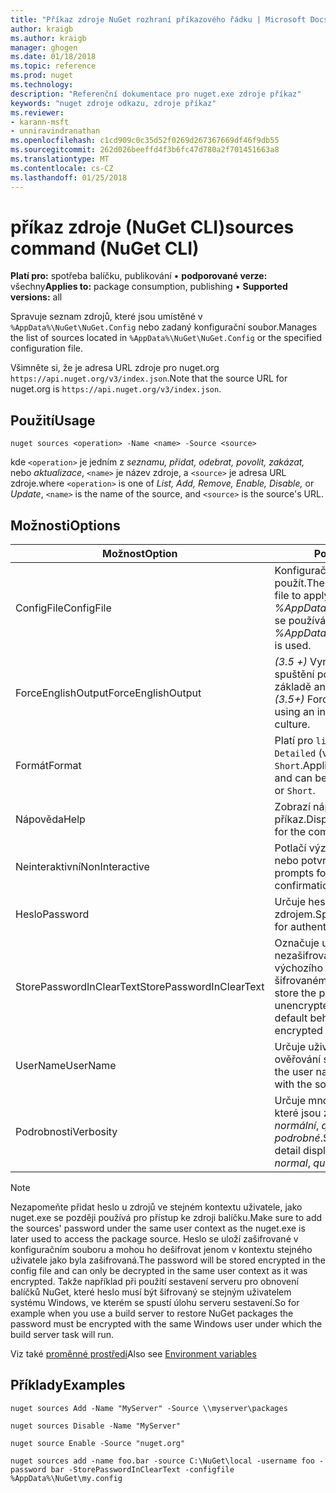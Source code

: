 ```yaml
---
title: "Příkaz zdroje NuGet rozhraní příkazového řádku | Microsoft Docs"
author: kraigb
ms.author: kraigb
manager: ghogen
ms.date: 01/18/2018
ms.topic: reference
ms.prod: nuget
ms.technology: 
description: "Referenční dokumentace pro nuget.exe zdroje příkaz"
keywords: "nuget zdroje odkazu, zdroje příkaz"
ms.reviewer:
- karann-msft
- unniravindranathan
ms.openlocfilehash: c1cd909c0c35d52f0269d267367669df46f9db55
ms.sourcegitcommit: 262d026beeffd4f3b6fc47d780a2f701451663a8
ms.translationtype: MT
ms.contentlocale: cs-CZ
ms.lasthandoff: 01/25/2018
---
```

# <a name="sources-command-nuget-cli"></a><span data-ttu-id="b47d2-104">příkaz zdroje (NuGet CLI)</span><span class="sxs-lookup"><span data-stu-id="b47d2-104">sources command (NuGet CLI)</span></span>

<span data-ttu-id="b47d2-105">**Platí pro:** spotřeba balíčku, publikování &bullet; **podporované verze:** všechny</span><span class="sxs-lookup"><span data-stu-id="b47d2-105">**Applies to:** package consumption, publishing &bullet; **Supported versions:** all</span></span>

<span data-ttu-id="b47d2-106">Spravuje seznam zdrojů, které jsou umístěné v `%AppData%\NuGet\NuGet.Config` nebo zadaný konfigurační soubor.</span><span class="sxs-lookup"><span data-stu-id="b47d2-106">Manages the list of sources located in `%AppData%\NuGet\NuGet.Config` or the specified configuration file.</span></span>

<span data-ttu-id="b47d2-107">Všimněte si, že je adresa URL zdroje pro nuget.org `https://api.nuget.org/v3/index.json`.</span><span class="sxs-lookup"><span data-stu-id="b47d2-107">Note that the source URL for nuget.org is `https://api.nuget.org/v3/index.json`.</span></span>

## <a name="usage"></a><span data-ttu-id="b47d2-108">Použití</span><span class="sxs-lookup"><span data-stu-id="b47d2-108">Usage</span></span>

```cli
nuget sources <operation> -Name <name> -Source <source>
```

<span data-ttu-id="b47d2-109">kde `<operation>` je jedním z *seznamu, přidat, odebrat, povolit, zakázat,* nebo *aktualizace*, `<name>` je název zdroje, a `<source>` je adresa URL zdroje.</span><span class="sxs-lookup"><span data-stu-id="b47d2-109">where `<operation>` is one of *List, Add, Remove, Enable, Disable,* or *Update*, `<name>` is the name of the source, and `<source>` is the source's URL.</span></span>

## <a name="options"></a><span data-ttu-id="b47d2-110">Možnosti</span><span class="sxs-lookup"><span data-stu-id="b47d2-110">Options</span></span>

| <span data-ttu-id="b47d2-111">Možnost</span><span class="sxs-lookup"><span data-stu-id="b47d2-111">Option</span></span> | <span data-ttu-id="b47d2-112">Popis</span><span class="sxs-lookup"><span data-stu-id="b47d2-112">Description</span></span> |
| --- | --- |
| <span data-ttu-id="b47d2-113">ConfigFile</span><span class="sxs-lookup"><span data-stu-id="b47d2-113">ConfigFile</span></span> | <span data-ttu-id="b47d2-114">Konfigurační soubor NuGet použít.</span><span class="sxs-lookup"><span data-stu-id="b47d2-114">The NuGet configuration file to apply.</span></span> <span data-ttu-id="b47d2-115">Pokud není zadaný, *%AppData%\NuGet\NuGet.Config* se používá.</span><span class="sxs-lookup"><span data-stu-id="b47d2-115">If not specified, *%AppData%\NuGet\NuGet.Config* is used.</span></span> |
| <span data-ttu-id="b47d2-116">ForceEnglishOutput</span><span class="sxs-lookup"><span data-stu-id="b47d2-116">ForceEnglishOutput</span></span> | <span data-ttu-id="b47d2-117">*(3.5 +)*  Vynutí nuget.exe ke spuštění pomocí invariantní, na základě angličtina jazykové verze.</span><span class="sxs-lookup"><span data-stu-id="b47d2-117">*(3.5+)* Forces nuget.exe to run using an invariant, English-based culture.</span></span> |
| <span data-ttu-id="b47d2-118">Formát</span><span class="sxs-lookup"><span data-stu-id="b47d2-118">Format</span></span> | <span data-ttu-id="b47d2-119">Platí pro `list` akce a může být `Detailed` (výchozí) nebo `Short`.</span><span class="sxs-lookup"><span data-stu-id="b47d2-119">Applies to the `list` action and can be `Detailed` (the default) or `Short`.</span></span> |
| <span data-ttu-id="b47d2-120">Nápověda</span><span class="sxs-lookup"><span data-stu-id="b47d2-120">Help</span></span> | <span data-ttu-id="b47d2-121">Zobrazí nápovědu pro příkaz.</span><span class="sxs-lookup"><span data-stu-id="b47d2-121">Displays help information for the command.</span></span> |
| <span data-ttu-id="b47d2-122">Neinteraktivní</span><span class="sxs-lookup"><span data-stu-id="b47d2-122">NonInteractive</span></span> | <span data-ttu-id="b47d2-123">Potlačí výzvy pro vstup uživatele nebo potvrzení.</span><span class="sxs-lookup"><span data-stu-id="b47d2-123">Suppresses prompts for user input or confirmations.</span></span> |
| <span data-ttu-id="b47d2-124">Heslo</span><span class="sxs-lookup"><span data-stu-id="b47d2-124">Password</span></span> | <span data-ttu-id="b47d2-125">Určuje heslo pro ověřování se zdrojem.</span><span class="sxs-lookup"><span data-stu-id="b47d2-125">Specifies the password for authenticating with the source.</span></span> |
| <span data-ttu-id="b47d2-126">StorePasswordInClearText</span><span class="sxs-lookup"><span data-stu-id="b47d2-126">StorePasswordInClearText</span></span> | <span data-ttu-id="b47d2-127">Označuje uložit heslo v nezašifrované text namísto výchozího chování ukládání šifrovaném formátu.</span><span class="sxs-lookup"><span data-stu-id="b47d2-127">Indicates to store the password in unencrypted text instead of the default behavior of storing an encrypted form.</span></span> |
| <span data-ttu-id="b47d2-128">UserName</span><span class="sxs-lookup"><span data-stu-id="b47d2-128">UserName</span></span> | <span data-ttu-id="b47d2-129">Určuje uživatelské jméno pro ověřování se zdrojem.</span><span class="sxs-lookup"><span data-stu-id="b47d2-129">Specifies the user name for authenticating with the source.</span></span> |
| <span data-ttu-id="b47d2-130">Podrobnosti</span><span class="sxs-lookup"><span data-stu-id="b47d2-130">Verbosity</span></span> | <span data-ttu-id="b47d2-131">Určuje množství podrobností, které jsou zobrazené ve výstupu: *normální*, *quiet*, *podrobné*.</span><span class="sxs-lookup"><span data-stu-id="b47d2-131">Specifies the amount of detail displayed in the output: *normal*, *quiet*, *detailed*.</span></span> |

> [!Note]
> <span data-ttu-id="b47d2-132">Nezapomeňte přidat heslo u zdrojů ve stejném kontextu uživatele, jako nuget.exe se později používá pro přístup ke zdroji balíčku.</span><span class="sxs-lookup"><span data-stu-id="b47d2-132">Make sure to add the sources' password under the same user context as the nuget.exe is later used to access the package source.</span></span> <span data-ttu-id="b47d2-133">Heslo se uloží zašifrované v konfiguračním souboru a mohou ho dešifrovat jenom v kontextu stejného uživatele jako byla zašifrovaná.</span><span class="sxs-lookup"><span data-stu-id="b47d2-133">The password will be stored encrypted in the config file and can only be decrypted in the same user context as it was encrypted.</span></span> <span data-ttu-id="b47d2-134">Takže například při použití sestavení serveru pro obnovení balíčků NuGet, které heslo musí být šifrovaný se stejným uživatelem systému Windows, ve kterém se spustí úlohu serveru sestavení.</span><span class="sxs-lookup"><span data-stu-id="b47d2-134">So for example when you use a build server to restore NuGet packages the password must be encrypted with the same Windows user under which  the build server task will run.</span></span>

<span data-ttu-id="b47d2-135">Viz také [proměnné prostředí](cli-ref-environment-variables.md)</span><span class="sxs-lookup"><span data-stu-id="b47d2-135">Also see [Environment variables](cli-ref-environment-variables.md)</span></span>

## <a name="examples"></a><span data-ttu-id="b47d2-136">Příklady</span><span class="sxs-lookup"><span data-stu-id="b47d2-136">Examples</span></span>

```cli
nuget sources Add -Name "MyServer" -Source \\myserver\packages

nuget sources Disable -Name "MyServer"

nuget source Enable -Source "nuget.org"

nuget sources add -name foo.bar -source C:\NuGet\local -username foo -password bar -StorePasswordInClearText -configfile %AppData%\NuGet\my.config
```
